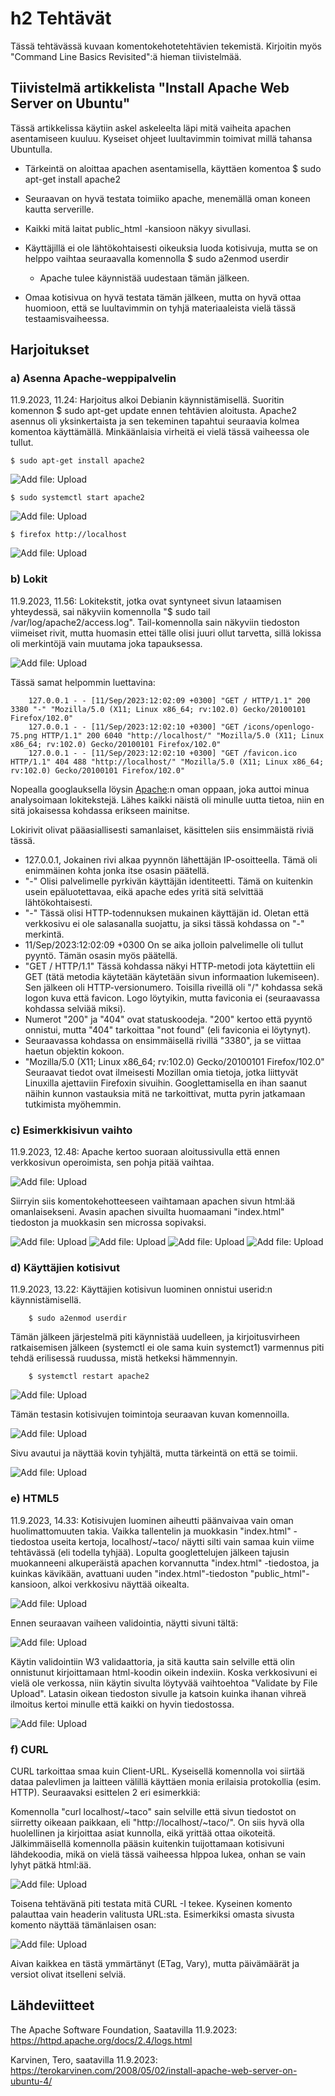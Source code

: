 # h2 Tehtävät

Tässä tehtävässä kuvaan komentokehotetehtävien tekemistä. Kirjoitin myös "Command Line Basics Revisited":ä hieman tiivistelmää.

## Tiivistelmä artikkelista "Install Apache Web Server on Ubuntu"

Tässä artikkelissa käytiin askel askeleelta läpi mitä vaiheita apachen asentamiseen kuuluu. Kyseiset ohjeet luultavimmin toimivat millä tahansa Ubuntulla.

- Tärkeintä on aloittaa apachen asentamisella, käyttäen komentoa
        $ sudo apt-get install apache2

- Seuraavan on hyvä testata toimiiko apache, menemällä oman koneen kautta serverille.
- Kaikki mitä laitat public_html -kansioon näkyy sivullasi.
- Käyttäjillä ei ole lähtökohtaisesti oikeuksia luoda kotisivuja, mutta se on helppo vaihtaa seuraavalla komennolla
        $ sudo a2enmod userdir
  - Apache tulee käynnistää uudestaan tämän jälkeen.
- Omaa kotisivua on hyvä testata tämän jälkeen, mutta on hyvä ottaa huomioon, että se luultavimmin on tyhjä materiaaleista vielä tässä testaamisvaiheessa.



## Harjoitukset

### a) Asenna Apache-weppipalvelin

11.9.2023, 11.24:
Harjoitus alkoi Debianin käynnistämisellä. Suoritin komennon $ sudo apt-get update ennen tehtävien aloitusta. Apache2 asennus oli yksinkertaista ja sen tekeminen tapahtui seuraavia kolmea komentoa käyttämällä. Minkäänlaisia virheitä 
ei vielä tässä vaiheessa ole tullut.

    $ sudo apt-get install apache2

![Add file: Upload](a1InstallApache.png)

    $ sudo systemctl start apache2

![Add file: Upload](a2KäynnistysJaTestaus.png)

    $ firefox http://localhost

![Add file: Upload](a3ApacheToimii.png)



### b) Lokit

11.9.2023, 11.56:
Lokitekstit, jotka ovat syntyneet sivun lataamisen yhteydessä, sai näkyviin komennolla "$ sudo tail /var/log/apache2/access.log". Tail-komennolla sain näkyviin tiedoston viimeiset rivit, mutta huomasin ettei tälle olisi juuri ollut tarvetta, sillä 
lokissa oli merkintöjä vain muutama joka tapauksessa.

![Add file: Upload](b1Lokitiedot.png)

Tässä samat helpommin luettavina:

        127.0.0.1 - - [11/Sep/2023:12:02:09 +0300] "GET / HTTP/1.1" 200 3380 "-" "Mozilla/5.0 (X11; Linux x86_64; rv:102.0) Gecko/20100101 Firefox/102.0"
        127.0.0.1 - - [11/Sep/2023:12:02:10 +0300] "GET /icons/openlogo-75.png HTTP/1.1" 200 6040 "http://localhost/" "Mozilla/5.0 (X11; Linux x86_64; rv:102.0) Gecko/20100101 Firefox/102.0"
        127.0.0.1 - - [11/Sep/2023:12:02:10 +0300] "GET /favicon.ico HTTP/1.1" 404 488 "http://localhost/" "Mozilla/5.0 (X11; Linux x86_64; rv:102.0) Gecko/20100101 Firefox/102.0"

Nopealla googlauksella löysin [Apache](https://httpd.apache.org/docs/2.4/logs.html):n oman oppaan, joka auttoi minua analysoimaan lokitekstejä. Lähes kaikki näistä oli minulle uutta tietoa, niin en sitä jokaisessa kohdassa erikseen mainitse.

Lokirivit olivat pääasiallisesti samanlaiset, käsittelen siis ensimmäistä riviä tässä.

- 127.0.0.1, Jokainen rivi alkaa pyynnön lähettäjän IP-osoitteella. Tämä oli enimmäinen kohta jonka itse osasin päätellä.
- "-" Olisi palvelimelle pyrkivän käyttäjän identiteetti. Tämä on kuitenkin usein epäluotettavaa, eikä apache edes yritä sitä selvittää lähtökohtaisesti.
- "-" Tässä olisi HTTP-todennuksen mukainen käyttäjän id. Oletan että verkkosivu ei ole salasanalla suojattu, ja siksi tässä kohdassa on "-" merkintä.
- 11/Sep/2023:12:02:09 +0300 On se aika jolloin palvelimelle oli tullut pyyntö. Tämän osasin myös päätellä.
- "GET / HTTP/1.1" Tässä kohdassa näkyi HTTP-metodi jota käytettiin eli GET (tätä metodia käytetään käytetään sivun informaation lukemiseen). Sen jälkeen oli HTTP-versionumero. Toisilla riveillä oli "/" kohdassa sekä logon kuva että favicon. Logo
löytyikin, mutta faviconia ei (seuraavassa kohdassa selviää miksi).
- Numerot "200" ja "404" ovat statuskoodeja. "200" kertoo että pyyntö onnistui, mutta "404" tarkoittaa "not found" (eli faviconia ei löytynyt).
- Seuraavassa kohdassa on ensimmäisellä rivillä "3380", ja se viittaa haetun objektin kokoon.
- "Mozilla/5.0 (X11; Linux x86_64; rv:102.0) Gecko/20100101 Firefox/102.0" Seuraavat tiedot ovat ilmeisesti Mozillan omia tietoja, jotka liittyvät Linuxilla ajettaviin Firefoxin sivuihin. Googlettamisella en ihan saanut näihin kunnon vastauksia mitä ne tarkoittivat, mutta pyrin jatkamaan tutkimista myöhemmin.




### c) Esimerkkisivun vaihto

11.9.2023, 12.48:
Apache kertoo suoraan aloitussivulla että ennen verkkosivun operoimista, sen pohja pitää vaihtaa.

![Add file: Upload](c1VaihdaApache.png)

Siirryin siis komentokehotteeseen vaihtamaan apachen sivun html:ää omanlaisekseni. Avasin apachen sivuilta huomaamani "index.html" tiedoston ja muokkasin sen microssa sopivaksi.

![Add file: Upload](c2AvaaMicro.png)
![Add file: Upload](c3Ennen.png)
![Add file: Upload](c4Jälkeen.png)
![Add file: Upload](c5KotisivuToimii.png)


### d) Käyttäjien kotisivut

11.9.2023, 13.22:
Käyttäjien kotisivun luominen onnistui userid:n käynnistämisellä. 

        $ sudo a2enmod userdir

Tämän jälkeen järjestelmä piti käynnistää uudelleen, ja kirjoitusvirheen ratkaisemisen jälkeen (systemctl ei ole sama kuin systemct1) varmennus piti tehdä erilisessä ruudussa, mistä hetkeksi hämmennyin.

        $ systemctl restart apache2

![Add file: Upload](d1Autentikaatio.png)

Tämän testasin kotisivujen toimintoja seuraavan kuvan komennoilla.

![Add file: Upload](d2Testaus.png)

Sivu avautui ja näyttää kovin tyhjältä, mutta tärkeintä on että se toimii.

![Add file: Upload](d3Toimii.png)


### e) HTML5

11.9.2023, 14.33:
Kotisivujen luominen aiheutti päänvaivaa vain oman huolimattomuuten takia. Vaikka tallentelin ja muokkasin "index.html" -tiedostoa useita kertoja, localhost/~taco/ näytti silti vain samaa kuin viime tehtävässä (eli todella tyhjää). 
Lopulta googlettelujen jälkeen tajusin muokanneeni alkuperäistä apachen korvannutta "index.html" -tiedostoa, ja kuinkas kävikään, avattuani uuden "index.html"-tiedoston "public_html"-kansioon, alkoi verkkosivu näyttää oikealta.

![Add file: Upload](e1IndexHtml.png)


Ennen seuraavan vaiheen validointia, näytti sivuni tältä:

![Add file: Upload](e2Kotisivut.png)

Käytin validointiin W3 validaattoria, ja sitä kautta sain selville että olin onnistunut kirjoittamaan html-koodin oikein indexiin. Koska verkkosivuni ei vielä ole verkossa, niin käytin sivulta löytyvää vaihtoehtoa "Validate by File Upload". 
Latasin oikean tiedoston sivulle ja katsoin kuinka ihanan vihreä ilmoitus kertoi minulle että kaikki on hyvin tiedostossa.

![Add file: Upload](e3Validator.png)

### f) CURL

CURL tarkoittaa smaa kuin Client-URL. Kyseisellä komennolla voi siirtää dataa palevlimen ja laitteen välillä käyttäen monia erilaisia protokollia (esim. HTTP). Seuraavaksi esittelen 2 eri esimerkkiä:

Komennolla "curl localhost/~taco" sain selville että sivun tiedostot on siirretty oikeaan paikkaan, eli "http://localhost/~taco/". On siis hyvä olla huolellinen ja kirjoittaa asiat kunnolla, eikä yrittää ottaa oikoteitä.
Jälkimmäisellä komennolla pääsin kuitenkin tuijottamaan kotisivuni lähdekoodia, mikä on vielä tässä vaiheessa hlppoa lukea, onhan se vain lyhyt pätkä html:ää.

![Add file: Upload](f2Oikea.png)


Toisena tehtävänä piti testata mitä CURL -I tekee. Kyseinen komento palauttaa vain headerin valitusta URL:sta. Esimerkiksi omasta sivusta komento näyttää tämänlaisen osan:

![Add file: Upload](f3CurlI.png)

Aivan kaikkea en  tästä ymmärtänyt (ETag, Vary), mutta päivämäärät ja versiot olivat itselleni selviä.


## Lähdeviitteet

The Apache Software Foundation, Saatavilla 11.9.2023: https://httpd.apache.org/docs/2.4/logs.html

Karvinen, Tero, saatavilla 11.9.2023: https://terokarvinen.com/2008/05/02/install-apache-web-server-on-ubuntu-4/
